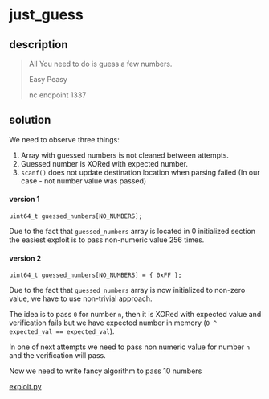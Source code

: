 # just_guess

## description
> All You need to do is guess a few numbers.
>
> Easy Peasy
>
> nc endpoint 1337 

## solution
We need to observe three things:

1. Array with guessed numbers is not cleaned between attempts.
2. Guessed number is XORed with expected number.
3. `scanf()` does not update destination location when parsing failed (In our case - not number value was passed)

#### version 1

`uint64_t guessed_numbers[NO_NUMBERS];`

Due to the fact that `guessed_numbers` array is located in 0 initialized section the easiest exploit is to pass non-numeric value 256 times.

#### version 2 

`uint64_t guessed_numbers[NO_NUMBERS] = { 0xFF };`

Due to the fact that `guessed_numbers` array is now initialized to non-zero value, we have to use non-trivial approach.

The idea is to pass `0` for number `n`, then it is XORed with expected value and verification fails but we have expected number in memory (`0 ^ expected_val == expected_val`). 

In one of next attempts we need to pass non numeric value for number `n` and the verification will pass. 

Now we need to write fancy algorithm to pass 10 numbers

[exploit.py](exploit.py)
